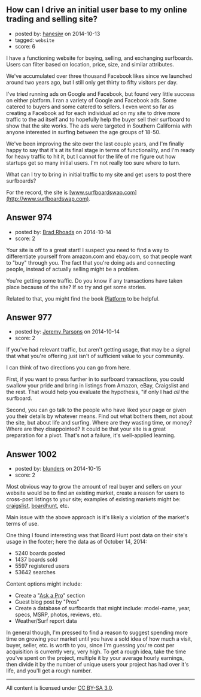 ## How can I drive an initial user base to my online trading and selling site?

- posted by: [hanesjw](https://stackexchange.com/users/26058/hanesjw) on 2014-10-13
- tagged: `website`
- score: 6

I have a functioning website for buying, selling, and exchanging surfboards. Users can filter based on location, price, size, and similar attributes.

We've accumulated over three thousand Facebook likes since we launched around two years ago, but I still only get thirty to fifty visitors per day.

I've tried running ads on Google and Facebook, but found very little success on either platform. I ran a variety of Google and Facebook ads. Some catered to buyers and some catered to sellers. I even went so far as creating a Facebook ad for each individual ad on my site to drive more traffic to the ad itself and to hopefully help the buyer sell their surfboard to show that the site works. The ads were targeted in Southern California with anyone interested in surfing between the age groups of 18-50.

We've been improving the site over the last couple years, and I'm finally happy to say that it's at its final stage in terms of functionality, and I'm ready for heavy traffic to hit it, but I cannot for the life of me figure out how startups get so many initial users. I'm not really too sure where to turn.

What can I try to bring in initial traffic to my site and get users to post there surfboards?

For the record, the site is [www.surfboardswap.com](http://www.surfboardswap.com).


## Answer 974

- posted by: [Brad Rhoads](https://stackexchange.com/users/42121/brad-rhoads) on 2014-10-14
- score: 2

<p>Your site is off to a great start! I suspect you need to find a way to differentiate yourself from amazon.com and ebay.com, so that people want to "buy" through you. The fact that you're doing ads and connecting people, instead of actually selling might be a problem. </p>

<p>You're getting some traffic. Do you know if any transactions have taken place because of the site? If so try and get some stories.</p>

<p>Related to that, you might find the book <a href="http://michaelhyatt.com/platform" rel="nofollow">Platform</a> to be helpful.</p>



## Answer 977

- posted by: [Jeremy Parsons](https://stackexchange.com/users/497810/jeremy-parsons) on 2014-10-14
- score: 2

If you've had relevant traffic, but aren't getting usage, that may be a signal that what you're offering just isn't of sufficient value to your community.

I can think of two directions you can go from here.

First, if you want to press further in to surfboard transactions, you could swallow your pride and bring in listings from Amazon, eBay, Craigslist and the rest. That would help you evaluate the hypothesis, "if only I had *all* the surfboard.

Second, you can go talk to the people who have liked your page or given you their details by whatever means. Find out what bothers them, not about the site, but about life and surfing. Where are they wasting time, or money? Where are they disappointed? It could be that your site is a great preparation for a pivot. That's not a failure, it's well-applied learning.


## Answer 1002

- posted by: [blunders](https://stackexchange.com/users/216182/blunders) on 2014-10-15
- score: 2

<p>Most obvious way to grow the amount of real buyer and sellers on your website would be to find an existing market, create a reason for users to cross-post listings to your site; examples of existing markets might be: <a href="https://www.google.com/search?q=surfboard%20site%3Acraigslist.org%2Fsearch%2Fsss" rel="nofollow">craigslist</a>, <a href="http://www.boardhunt.com/Surfboardsforsale.aspx" rel="nofollow">boardhunt</a>, etc.</p>

<p>Main issue with the above approach is it's likely a violation of the market's terms of use.</p>

<p>One thing I found interesting was that Board Hunt post data on their site's usage in the footer; here the data as of October 14, 2014:</p>

<ul>
<li>5240 boards posted</li>
<li>1437 boards sold</li>
<li>5597 registered users</li>
<li>53642 searches </li>
</ul>

<p>Content options might include:</p>

<ul>
<li>Create a "<a href="http://www.boardhunt.com/qna/list.aspx?iCat=1" rel="nofollow">Ask a Pro</a>" section</li>
<li>Guest blog post by "Pros"</li>
<li>Create a database of surfboards that might include: model-name, year, specs, MSRP, photos, reviews, etc.</li>
<li>Weather/Surf report data</li>
</ul>

<p>In general though, I'm pressed to find a reason to suggest spending more time on growing your market until you have a sold idea of how much a visit, buyer, seller, etc. is worth to you, since I'm guessing you're cost per acquisition is currently very, very high. To get a rough idea, take the time you've spent on the project, multiple it by your average hourly earnings, then divide it by the number of unique users your project has had over it's life, and you'll get a rough number. </p>




---

All content is licensed under [CC BY-SA 3.0](https://creativecommons.org/licenses/by-sa/3.0/).
